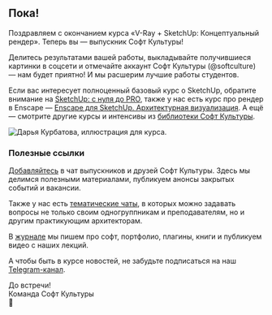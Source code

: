 ## Пока!

Поздравляем с окончанием курса «V-Ray + SketchUp: Концептуальный рендер». Теперь вы — выпускник Софт Культуры!

Делитесь результатами вашей работы, выкладывайте получившиеся картинки в соцсети и отмечайте аккаунт Софт Культуры (@softculture) — нам будет приятно! И мы расшерим лучшие работы студентов.

Если вас интересует полноценный базовый курс о SketchUp, обратите внимание на [SketchUp: с нуля до PRO](https://softculture.cc/courses/architects/sketchup-online), также у нас есть курс про рендер в Enscape — [Enscape для SketchUp. Архитектурная визуализация](https://softculture.cc/courses/architects/enscape-arch). А ещё — смотрите другие курсы и интенсивы из [библиотеки Софт Культуры](https://softculture.cc/library).

![Дарья Курбатова, иллюстрация для курса.](/img/SVR_15/1684866299_photo_2022-09-13_22-23-10.jpg#rounded)

### Полезные ссылки

[Добавляйтесь](https://t.me/+V-vYoA2OPRg4tPsm) в чат выпускников и друзей Софт Культуры. Здесь мы делимся полезными материалами, публикуем анонсы закрытых событий и вакансии.

Также у нас есть [тематические чаты](https://t.me/softculture/3474), в которых можно задавать вопросы не только своим одногруппникам и преподавателям, но и другим практикующим архитекторам.

В [журнале](https://softculture.cc/blog/) мы пишем про софт, портфолио, плагины, книги и публикуем видео с наших лекций. 

А чтобы быть в курсе новостей, не забудьте подписаться на наш [Telegram-канал](https://t.me/softculture). 

До встречи!  
Команда Софт Культуры  
🖤

